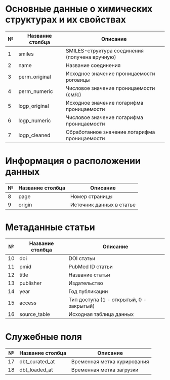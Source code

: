 # Основные данные о химических структурах и их свойствах
| № | Название столбца | Описание |
|---|-----------------|-----------|
| 1 | smiles | SMILES-структура соединения (получена вручную) |
| 2 | name | Название соединения |
| 3 | perm_original | Исходное значение проницаемости роговицы |
| 4 | perm_numeric | Числовое значение проницаемости (см/с) |
| 5 | logp_original | Исходное значение логарифма проницаемости |
| 6 | logp_numeric | Числовое значение логарифма проницаемости |
| 7 | logp_cleaned | Обработанное значение логарифма проницаемости |

# Информация о расположении данных
| № | Название столбца | Описание |
|---|-----------------|-----------|
| 8 | page | Номер страницы |
| 9 | origin | Источник данных в статье |

# Метаданные статьи
| № | Название столбца | Описание |
|---|-----------------|-----------|
| 10 | doi | DOI статьи |
| 11 | pmid | PubMed ID статьи |
| 12 | title | Название статьи |
| 13 | publisher | Издательство |
| 14 | year | Год публикации |
| 15 | access | Тип доступа (1 - открытый, 0 - закрытый) |
| 16 | source_table | Исходная таблица данных |

# Служебные поля
| №   | Название столбца | Описание                    |
| --- | ---------------- | --------------------------- |
| 17  | dbt_curated_at   | Временная метка курирования |
| 18  | dbt_loaded_at    | Временная метка загрузки    |
